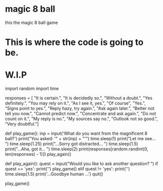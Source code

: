 # magic 8 ball
this the magic 8 ball game

# This is where the code is going to be.
# W.I.P
import random
import time

responses = [
    "It is certain.",
    "It is decidedly so.",
    "Without a doubt.",
    "Yes definitely.",
    "You may rely on it.",
    "As I see it, yes.",
    "Of course",
    "Yes.",
    "Signs point to yes.",
    "Reply hazy, try again.",
    "Ask again later.",
    "Better not tell you now.",
    "Cannot predict now.",
    "Concentrate and ask again.",
    "Do not count on it.",
    "My reply is no.",
    "My sources say no.",
    "Outlook not so good.",
    "Very doubtful."]


def play_game():
    inp = input('What do you want from the magnificent 8 ball?')
    print("You asked: '" + str(inp) + "'")
    time.sleep(1)
    print("Let me see... ")
    time.sleep(1.25) 
    print("...Sorry got distracted... ")
    time.sleep(1.5)
    print("...Aha, got it... ")
    time.sleep(2)
    print(responses[random.randint(0, len(responses) - 1)])
    play_again()  

def play_again():
    quest = input("Would you like to ask another question? ")
    if quest == 'yes':
        print('')
        play_game()
    elif quest != 'yes':
        print('')
        time.sleep(1.5)
        print('...Goodbye human ...')
        quit()

play_game()
